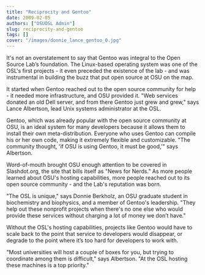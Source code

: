 ```yaml
---
title: "Reciprocity and Gentoo"
date: 2009-02-05
authors: ["OSUOSL Admin"]
slug: reciprocity-and-gentoo
tags: []
cover: "/images/donnie_lance_gentoo_0.jpg"
---
```


It's not an overstatement to say that Gentoo was integral to the Open Source Lab’s foundation. The Linux-based operating
system was one of the OSL's first projects - it even preceded the existence of the lab - and was instrumental in
building the buzz that put open source at OSU on the map.

It started when Gentoo reached out to the open source community for help - it needed more infrastructure, and OSU
provided it. "Web services donated an old Dell server, and from there Gentoo just grew and grew," says Lance Albertson,
lead Unix systems administrator at the OSL.

Gentoo, which was already popular with the open source community at OSU, is an ideal system for many developers because
it allows them to install their own meta-distribution. Everyone who uses Gentoo can compile his or her own code, making
it extremely flexible and customizable. "The community thought, 'if OSU is using Gentoo, it must be good,'" says
Albertson.

Word-of-mouth brought OSU enough attention to be covered in Slashdot.org, the site that bills itself as "News for
Nerds." As more people learned about OSU's hosting capabilities, more people reached out to its open source community -
and the Lab's reputation was born.

"The OSL is unique," says Donnie Berkholz, an OSU graduate student in biochemistry and biophysics, and a member of
Gentoo's leadership. "They help out these nonprofit projects when there's no one else who would provide these services
without charging a lot of money we don’t have."

Without the OSL's hosting capabilities, projects like Gentoo would have to scale back to the point that service to
developers would disappear, or degrade to the point where it’s too hard for developers to work with.

"Most universities will host a couple of boxes for you, but trying to coordinate among them is difficult," says
Albertson. "At the OSL hosting these machines is a top priority."
